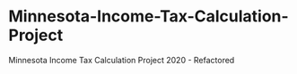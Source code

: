 # Minnesota-Income-Tax-Calculation-Project
Minnesota Income Tax Calculation Project 2020 - Refactored
